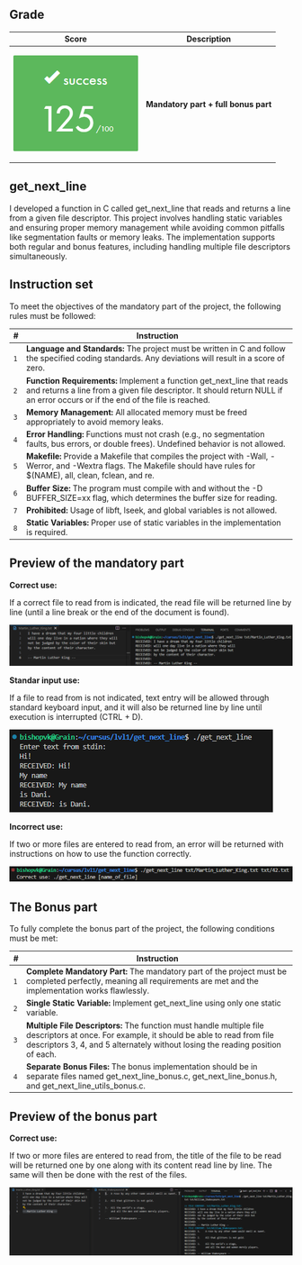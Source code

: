 ## Grade

| **Score**           | **Description**     |
|-----------------------|---------------|
| <p align="center"><img width="222px" alt="170px" src="https://github.com/BishopVK/Cursus-42Madrid/blob/main/lvl1/get_next_line/img/Score_125.png"></p> | **Mandatory part + full bonus part**   |


## get_next_line

I developed a function in C called get_next_line that reads and returns a line from a given file descriptor. This project involves handling static variables and ensuring proper memory management while avoiding common pitfalls like segmentation faults or memory leaks. The implementation supports both regular and bonus features, including handling multiple file descriptors simultaneously.


## Instruction set


To meet the objectives of the mandatory part of the project, the following rules must be followed:

| **#** | **Instruction**                                                                                                                                                            |
| ----- | -------------------------------------------------------------------------------------------------------------------------------------------------------------------------- |
|  `1`  | **Language and Standards:** The project must be written in C and follow the specified coding standards. Any deviations will result in a score of zero.                     |
|  `2`  | **Function Requirements:** Implement a function get_next_line that reads and returns a line from a given file descriptor. It should return NULL if an error occurs or if the end of the file is reached.                                                                                                                                                              |
|  `3`  | **Memory Management:** All allocated memory must be freed appropriately to avoid memory leaks.                                                                             |
|  `4`  | **Error Handling:** Functions must not crash (e.g., no segmentation faults, bus errors, or double frees). Undefined behavior is not allowed.                               |
|  `5`  | **Makefile:** Provide a Makefile that compiles the project with -Wall, -Werror, and -Wextra flags. The Makefile should have rules for $(NAME), all, clean, fclean, and re. |
|  `6`  | **Buffer Size:** The program must compile with and without the -D BUFFER_SIZE=xx flag, which determines the buffer size for reading.                                       |
|  `7`  | **Prohibited:** Usage of libft, lseek, and global variables is not allowed.                                                                                                |
|  `8`  | **Static Variables:** Proper use of static variables in the implementation is required.                                                                                    |


## Preview of the mandatory part

**Correct use:**  

If a correct file to read from is indicated, the read file will be returned line by line (until a line break or the end of the document is found).

<p align="left">
	<img src="https://github.com/BishopVK/Cursus-42Madrid/blob/main/lvl1/get_next_line/img/mandatory.png">
</p>

**Standar input use:**  

If a file to read from is not indicated, text entry will be allowed through standard keyboard input, and it will also be returned line by line until execution is interrupted (CTRL + D).

<p align="left">
	<img src="https://github.com/BishopVK/Cursus-42Madrid/blob/main/lvl1/get_next_line/img/stdin.png">
</p>
  
**Incorrect use:**  

If two or more files are entered to read from, an error will be returned with instructions on how to use the function correctly.

<p align="left">
	<img src="https://github.com/BishopVK/Cursus-42Madrid/blob/main/lvl1/get_next_line/img/bad_use.png">
</p>
  
## The Bonus part

<p>To fully complete the bonus part of the project, the following conditions must be met:</p>

| **#** | **Instruction**                                                                                                                                                       |
| ----- | --------------------------------------------------------------------------------------------------------------------------------------------------------------------- |
|  `1`  | **Complete Mandatory Part:** The mandatory part of the project must be completed perfectly, meaning all requirements are met and the implementation works flawlessly. |
|  `2`  | **Single Static Variable:** Implement get_next_line using only one static variable.                                                                                   |
|  `3`  | **Multiple File Descriptors:** The function must handle multiple file descriptors at once. For example, it should be able to read from file descriptors 3, 4, and 5 alternately without losing the reading position of each.                                                                                                                                    |
|  `4`  | **Separate Bonus Files:** The bonus implementation should be in separate files named get_next_line_bonus.c, get_next_line_bonus.h, and get_next_line_utils_bonus.c.   |


## Preview of the bonus part

**Correct use:**  

If two or more files are entered to read from, the title of the file to be read will be returned one by one along with its content read line by line. The same will then be done with the rest of the files.

<p align="left">
	<img src="https://github.com/BishopVK/Cursus-42Madrid/blob/main/lvl1/get_next_line/img/bonus.png">
</p>